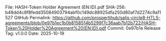 File: HASH-Token Holder Agreement (EN:ID).pdf
SHA-256: b48dd4c8f8fedd35084903794abf0c149dc88925dfa250d80af7d2274c9a11527
GitHub Permalink: https://github.com/prospertihub/salis-circle8-HTLS-agreements/blob/0e97b1ec1b0b8158514b5299f7c36aab7b12b722/HASH-Token%20Holder%20Agreement%20(EN:ID).pdf
Commit: 0e97b1e
Release Tag: v1.0.0
Date: 2025-10-19
